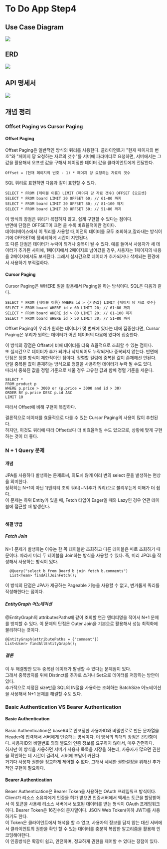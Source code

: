 <h1>To Do App Step4</h1>

<h2>Use Case Diagram</h2>
<img src="https://github.com/tlsgkdns/TodoApp/assets/24753709/4852588b-8275-43d3-b660-7a7c65a00e59">
<h2>ERD</h2>
<img src="https://github.com/tlsgkdns/todoApp/assets/24753709/38f0f804-15fe-4251-815a-d332bdcea12f">
<h2>API 명세서</h2>
<img src="https://github.com/tlsgkdns/todoApp/assets/24753709/e0621800-fdee-471c-b219-577c26575893">
<h2>개념 정리</h2>
<h3>Offset Paging vs Cursor Paging</h3>
<h4>Offset Paging</h4>
Offset Paging은 일반적인 방식의 쿼리를 사용한다.
클라이언트가 "현재 페이지의 번호"와 "페이지 당 요청하는 자료의 갯수"를 서버에 파라미터로 요청하면, 
서버에서는 그 값을 활용해서 오프셋 값을 구해서 페이징한 데이터 값을 클라이언트에게 전달한다.<br>

`Offset = (현재 페이지의 번호 - 1) * 페이지 당 요청하는 자료의 갯수`

SQL 쿼리로 표현하면 다음과 같이 표현할 수 있다.<br>

```
SELECT * FROM {테이블 이름} LIMIT {페이지 당 자료 갯수} OFFSET {오프셋}
SELECT * FROM board LIMIT 20 OFFSET 60; // 61~80 까지
SELECT * FROM board LIMIT 20 OFFSET 80; // 81~100 까지
SELECT * FROM board LIMIT 30 OFFSET 50; // 51~80 까지
```

이 방식의 장점은 쿼리가 복잡하지 않고, 쉽게 구현할 수 있다는 점이다.<br>
반면에 단점은 OFFSET이 크면 클 수록 비효율적이란 점이다.<br> 
데이터베이스에서 이 쿼리를 사용할 때,이전의 데이터를 모두 조회하고,잘라내는 방식이기에 OFFSET에 정비례하게 시간이 지연된다.<br>
또 다른 단점은 데이터가 누락이 되거나 중복이 될 수 있다. 예를 들어서 사용자가 새 데이터가 추가된 사이에, 1페이지에서 2페이지로 넘어갔을 경우, 사용자는 1페이지의 내용을 2페이지에서도 보게된다.
그래서 실시간으로 데이터가 추가되거나 삭제되는 환경에서 사용하기 부적절하다.

<h4>Cursor Paging</h4>
Cursor Paging은 WHERE 절을 활용해서 Paging을 하는 방식이다.
SQL은 다음과 같다.

```
SELECT * FROM {테이블 이름} WHERE id > {기준값} LIMIT {페이지 당 자료 갯수}
SELECT * FROM board WHERE id > 60 LIMIT 20; // 61~80 까지
SELECT * FROM board WHERE id > 80 LIMIT 20; // 81~100 까지
SELECT * FROM board WHERE id > 50 LIMIT 30; // 51~80 까지
```

Offset Paging이 우리가 원하는 데이터가 몇 번째에 있다는 데에 집중한다면, Cursor Paging은 우리가 원하는 데이터가 어떤 데이터의 다음에 있다에 집중한다.

이 방식의 장점은 Offset에 비해 데이터를 더욱 효율적으로 조회할 수 있는 점이다. <br>
또 실시간으로 데이터가 추가 되거나 삭제되어도 누락되거나 중복되지 않는다.
반면에 단점은 정렬 방식이 제한적이란 점이다. 정렬할 컬럼에 중복된 값이 존재해선 안된다.<br>
만일 중복된 값이 존재하는 방식으로 정렬을 사용하면 데이터가 누락 될 수도 있다. <br>
따라서 중복된 값을 정렬 기준으로 세울 경우 고유한 값과 함께 정렬 기준을 세운다.

```
SELECT * 
FROM product p 
WHERE p.price > 3000 or (p.price = 3000 and id > 30)
ORDER BY p.price DESC p.id ASC
LIMIT 10
```

따라서 Offset에 비해 구현이 복잡하다.

결론적으로 데이터를 효율적으로 다룰 수 있는 Cursor Paging의 사용이 많이 추천된다.<br>
하지만, 이것도 쿼리에 따라 Offset보다 더 비효율적일 수도 있으므로, 상황에 맞게 구현하는 것이 더 좋다.

<h3> N + 1 Query 문제 </h3>
<h4>개념</h4>
JPA를 사용하다 발생하는 문제로써, 의도치 않게 여러 번의 select 문을 발생하는 현상을 의미한다. <br>
정확히는 N+1이 아닌 1(엔티티 조회 쿼리)+N(추가 쿼리)으로 불리우는게 이해가 더 쉽다.<br>
이 문제는 하위 Entity가 있을 때, Fetch 타입이 Eager일 때와 Lazy인 경우 연관 테이블에 접근할 때 발생한다.<br><br>
<h4>해결 방법</h4>
<h5>Fetch Join</h5>
N+1 문제가 발생하는 이유는 한 쪽 테이블만 조회하고 다른 테이블은 따로 조회하기 때문이다. 따라서 미리 두 테이블을 Join하는 방식을 사용할 수 있다.
즉, 미리 JPQL을 작성해서 사용하는 방식이 있다.

```
  @Query("select b from Board b join fetch b.comments")
  List<Team> findAllJoinFetch();
```

이 방식의 단점은 JPA가 제공하는 Pageable 기능을 사용할 수 없고, 번거롭게 쿼리를 작성해한다는 점이다.
<h5>EntityGraph 어노테이션</h5>
@EntityGraph의 attributesPaths에 같이 조회할 연관 엔티티명을 적어서 N+1 문제를 방지할 수 있다.
이 문제의 단점은 Outer Join을 기본으로 활용해서 성능 최적화에 불리하다는 것이다.

```
@EntityGraph(attributePaths = {"comment"})
List<User> findAllEntityGraph();
```
<h5>결론</h5>
이 두 해결방안 모두 중복된 데이터가 발생할 수 있다는 문제점이 있다. <br>
그래서 중복방지를 위해 Distinct를 추가로 쓰거나 Set으로 데이터를 저장하는 방안이 있다.<br>
추가적으로 지정된 size만큼 SQL의 IN절을 사용하는 조회하는 BatchSize 어노테이션을 사용해서 N+1 문제를 해결할 수도 있다.

<h3> Basic Authentication VS Bearer Authentication</h3>
<h4>Basic Authentication</h4>
Basic Authentication은 base64로 인코딩한 사용자ID와 비밀번로로 만든 문자열을 Header에 입력해서 서버에게 인증하는 방식이다.
이 방식의 최대의 장점은 간단함이다. 사용자ID와 비밀번호 외의 별도의 인증 정보를 요구하지 않아서, 매우 간편하다.<br>
하지만 이 방식을 사용하면 서버가 사용자 목록을 저장을 하는데, 사용자가 많으면 권한을 확인하는 데 시간이 걸려서, 서버에 부담이 커진다.<br>
거기다 사용자 권한을 정교하게 제어할 수 없다. 그래서 세세한 권한설정을 위해선 추가적인 구현이 필요하다.
<h4>Bearer Authentication</h4>
Beaer Authentication은 Bearer Token을 사용하는 OAuth 프레임워크 방식이다.<br>
Client가 리소스 소유자에게 인증을 허가 받으면 인증서버에서 액세스 토큰을 할당받어서 이 토큰을 사용해 리소스 서버에서 보호된 데이터를 받는 형식이 OAuth 프레임워크이다. 
Bearer Token은 16진수의 문자열이다. JSON Web Token(이하 JWT)를 사용하기도 한다.<br>
이 Token은 클라이언트에서 해석을 할 수 없고, 사용자의 정보를 담지 않는 대신 서버에서 클라이언트의 권한을 확인 할 수 있는 데이터를 충분히 복잡한 알고리즘을 활용해 인코딩해야한다.<br>
이 인증방식은 확장이 쉽고, 안전하며, 정교하게 권한을 제어할 수 있다는 장점이 있다.<br>
